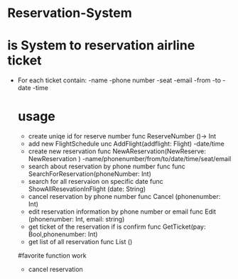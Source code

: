 # Reservation-System


# is System to reservation airline ticket 
- For each ticket contain:
    -name
    -phone number
    -seat
    -email
    -from
    -to
    -date
    -time
    
    # usage
    - create uniqe id for reserve number func ReserveNumber ()-> Int
    - add new FlightSchedule unc AddFlight(addflight: Flight) -date/time
    - create new reservation func NewAReservation(NewReserve: NewReservation ) -name/phonenumber/from/to/date/time/seat/email
    - search about reservation by phone number func   func SearchForReservation(phoneNumber: Int)
    - search for all reservaion on specific date func ShowAllResevationInFlight (date: String)
    - cancel reservation by phone number func Cancel (phonenumber: Int)
    - edit reservation information by phone number or email  func Edit (phonenumber: Int, email: string)
    - get ticket of the reservation if is  confirm  func GetTicket(pay: Bool,phonenumber: Int)
    - get list of all reservation func List ()
    
    #favorite function work
    - cancel reservation 
